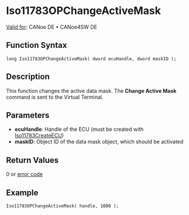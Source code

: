 # Iso11783OPChangeActiveMask

[Valid for](../../../../Shared/FeatureAvailability.md): CANoe DE • CANoe4SW DE

## Function Syntax

```plaintext
long Iso11783OPChangeActiveMask( dword ecuHandle, dword maskID );
```

## Description

This function changes the active data mask. The **Change Active Mask** command is sent to the Virtual Terminal.

## Parameters

- **ecuHandle**: Handle of the ECU (must be created with [Iso11783CreateECU](CAPLfunctionIso11783CreateECU.md))
- **maskID**: Object ID of the data mask object, which should be activated

## Return Values

0 or [error code](../CAPLfunctionsISONLErrorCodes.md)

## Example

```plaintext
Iso11783OPChangeActiveMask( handle, 1000 );
```

